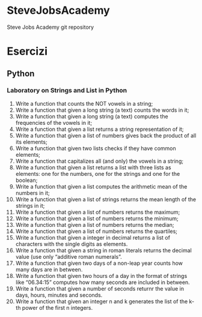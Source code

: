 # SteveJobsAcademy
Steve Jobs Academy git repository

# Esercizi

## Python

### Laboratory on Strings and List in Python
1. Write a function that counts the NOT vowels in a string;
2. Write a function that given a long string (a text) counts the words in it;
3. Write a function that given a long string (a text) computes the frequencies of the vowels in it;
4. Write a function that given a list returns a string representation of it;
5. Write a function that given a list of numbers gives back the product of all its elements;
6. Write a function that given two lists checks if they have common elements;
7. Write a function that capitalizes all (and only) the vowels in a string;
8. Write a function that given a list returns a list with three lists as elements: one for the numbers,
one for the strings and one for the boolean;
9. Write a function that given a list computes the arithmetic mean of the numbers in it;
10. Write a function that given a list of strings returns the mean length of the strings in it;
11. Write a function that given a list of numbers returns the maximum;
12. Write a function that given a list of numbers returns the minimum;
13. Write a function that given a list of numbers returns the median;
14. Write a function that given a list of numbers returns the quartiles;
15. Write a function that given a integer in decimal returns a list of characters with the single digits
as elements.
16. Write a function that given a string in roman literals returns the decimal value (use only
“additive roman numerals”.
17. Write a function that given two days of a non-leap year counts how many days are in between.
18. Write a function that given two hours of a day in the format of strings like “06.34:15” computes
how many seconds are included in between.
19. Write a function that given a number of seconds returnr the value in days, hours, minutes and
seconds.
20. Write a function that given an integer n and k generates the list of the k-th power of the first n
integers.